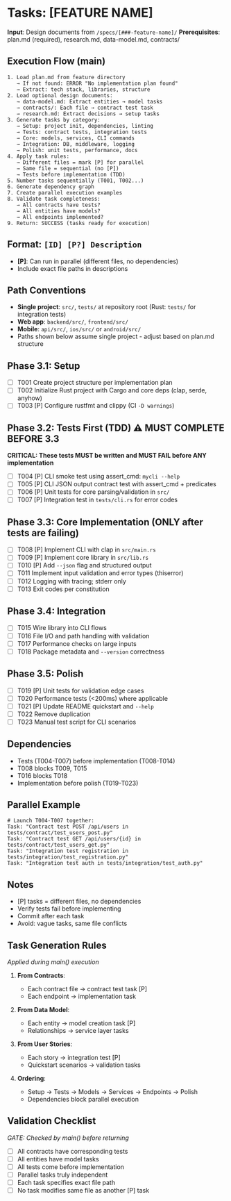 # Tasks: [FEATURE NAME]

**Input**: Design documents from `/specs/[###-feature-name]/`
**Prerequisites**: plan.md (required), research.md, data-model.md, contracts/

## Execution Flow (main)

```
1. Load plan.md from feature directory
   → If not found: ERROR "No implementation plan found"
   → Extract: tech stack, libraries, structure
2. Load optional design documents:
   → data-model.md: Extract entities → model tasks
   → contracts/: Each file → contract test task
   → research.md: Extract decisions → setup tasks
3. Generate tasks by category:
   → Setup: project init, dependencies, linting
   → Tests: contract tests, integration tests
   → Core: models, services, CLI commands
   → Integration: DB, middleware, logging
   → Polish: unit tests, performance, docs
4. Apply task rules:
   → Different files = mark [P] for parallel
   → Same file = sequential (no [P])
   → Tests before implementation (TDD)
5. Number tasks sequentially (T001, T002...)
6. Generate dependency graph
7. Create parallel execution examples
8. Validate task completeness:
   → All contracts have tests?
   → All entities have models?
   → All endpoints implemented?
9. Return: SUCCESS (tasks ready for execution)
```

## Format: `[ID] [P?] Description`

- **[P]**: Can run in parallel (different files, no dependencies)
- Include exact file paths in descriptions

## Path Conventions

- **Single project**: `src/`, `tests/` at repository root (Rust: `tests/` for integration tests)
- **Web app**: `backend/src/`, `frontend/src/`
- **Mobile**: `api/src/`, `ios/src/` or `android/src/`
- Paths shown below assume single project - adjust based on plan.md structure

## Phase 3.1: Setup

- [ ] T001 Create project structure per implementation plan
- [ ] T002 Initialize Rust project with Cargo and core deps (clap, serde, anyhow)
- [ ] T003 [P] Configure rustfmt and clippy (CI `-D warnings`)

## Phase 3.2: Tests First (TDD) ⚠️ MUST COMPLETE BEFORE 3.3

**CRITICAL: These tests MUST be written and MUST FAIL before ANY implementation**

- [ ] T004 [P] CLI smoke test using assert_cmd: `mycli --help`
- [ ] T005 [P] CLI JSON output contract test with assert_cmd + predicates
- [ ] T006 [P] Unit tests for core parsing/validation in `src/`
- [ ] T007 [P] Integration test in `tests/cli.rs` for error codes

## Phase 3.3: Core Implementation (ONLY after tests are failing)

- [ ] T008 [P] Implement CLI with clap in `src/main.rs`
- [ ] T009 [P] Implement core library in `src/lib.rs`
- [ ] T010 [P] Add `--json` flag and structured output
- [ ] T011 Implement input validation and error types (thiserror)
- [ ] T012 Logging with tracing; stderr only
- [ ] T013 Exit codes per constitution

## Phase 3.4: Integration

- [ ] T015 Wire library into CLI flows
- [ ] T016 File I/O and path handling with validation
- [ ] T017 Performance checks on large inputs
- [ ] T018 Package metadata and `--version` correctness

## Phase 3.5: Polish

- [ ] T019 [P] Unit tests for validation edge cases
- [ ] T020 Performance tests (<200ms) where applicable
- [ ] T021 [P] Update README quickstart and `--help`
- [ ] T022 Remove duplication
- [ ] T023 Manual test script for CLI scenarios

## Dependencies

- Tests (T004-T007) before implementation (T008-T014)
- T008 blocks T009, T015
- T016 blocks T018
- Implementation before polish (T019-T023)

## Parallel Example

```
# Launch T004-T007 together:
Task: "Contract test POST /api/users in tests/contract/test_users_post.py"
Task: "Contract test GET /api/users/{id} in tests/contract/test_users_get.py"
Task: "Integration test registration in tests/integration/test_registration.py"
Task: "Integration test auth in tests/integration/test_auth.py"
```

## Notes

- [P] tasks = different files, no dependencies
- Verify tests fail before implementing
- Commit after each task
- Avoid: vague tasks, same file conflicts

## Task Generation Rules

*Applied during main() execution*

1. **From Contracts**:
   - Each contract file → contract test task [P]
   - Each endpoint → implementation task

2. **From Data Model**:
   - Each entity → model creation task [P]
   - Relationships → service layer tasks

3. **From User Stories**:
   - Each story → integration test [P]
   - Quickstart scenarios → validation tasks

4. **Ordering**:
   - Setup → Tests → Models → Services → Endpoints → Polish
   - Dependencies block parallel execution

## Validation Checklist

*GATE: Checked by main() before returning*

- [ ] All contracts have corresponding tests
- [ ] All entities have model tasks
- [ ] All tests come before implementation
- [ ] Parallel tasks truly independent
- [ ] Each task specifies exact file path
- [ ] No task modifies same file as another [P] task
